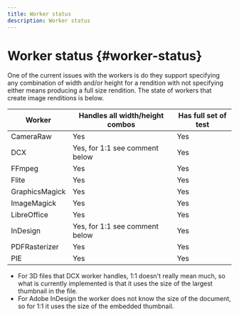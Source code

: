 ```yaml
---
title: Worker status
description: Worker status
---
```


# Worker status {#worker-status}

<!-- Attention: Do we want to include this information in the public docs. Once we have documented the supported file types from the formats MD file, is this information further useful to the devs?
-->

One of the current issues with the workers is do they support specifying any combination of width and/or height for a rendition with not specifying either means producing a full size rendition. The state of workers that create image renditions is below.

| Worker         | Handles all width/height combos | Has full set of test |
|----------------|---------------------------------|----------------------|
| CameraRaw      | Yes                             | Yes                  |
| DCX            | Yes, for 1:1 see comment below  | Yes                  |
| FFmpeg         | Yes                             | Yes                  |
| Flite          | Yes                             | Yes                  |
| GraphicsMagick | Yes                             | Yes                  |
| ImageMagick    | Yes                             | Yes                  |
| LibreOffice    | Yes                             | Yes                  |
| InDesign       | Yes, for 1:1 see comment below  | Yes                  |
| PDFRasterizer  | Yes                             | Yes                  |
| PIE            | Yes                             | Yes                  |

* For 3D files that DCX worker handles, 1:1 doesn't really mean much, so what is currently implemented is that it uses the size of the largest thumbnail in the file.
* For Adobe InDesign the worker does not know the size of the document, so for 1:1 it uses the size of the embedded thumbnail.
